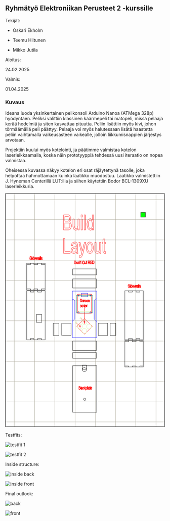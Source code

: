 ## Ryhmätyö Elektroniikan Perusteet 2 -kurssille

Tekijät:

- Oskari Ekholm

- Teemu Hiltunen

- Mikko Jutila


Aloitus:

24.02.2025

Valmis:

01.04.2025



### Kuvaus

Ideana luoda yksinkertainen pelikonsoli Arduino Nanoa (ATMega 328p) hyödyntäen. Peliksi valittiin klassinen käärmepeli tai matopeli, missä pelaaja kerää hedelmiä ja siten kasvattaa pituutta. Peliin lisättiin myös kivi, johon törmäämällä peli päättyy. Pelaaja voi myös halutessaan lisätä haastetta peliin vaihtamalla vaikeusasteen vaikealle, jolloin liikkumisnappien järjestys arvotaan.


Projektiin kuului myös kotelointi, ja päätimme valmistaa kotelon laserleikkaamalla, koska näin prototyyppiä tehdessä uusi iteraatio on nopea valmistaa.


Oheisessa kuvassa näkyy kotelon eri osat räjäytettynä tasolle, joka helpottaa hahmottamaan kuinka laatikko muodostuu. 
Laatikko valmistettiin J. Hyneman Centerillä LUT:illa ja siihen käytettiin Bodor BCL-1309XU laserleikkuria.


![layout image](images/layout.png)


Testfits:

![testfit 1](images/testfit_1.png)

![testfit 2](images/testfit_2.png)


Inside structure:

![inside back](images/inside_back.png)

![inside front](images/inside_front.png)


Final outlook:

![back](images/back.png)

![front](images/front.png)


